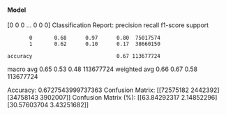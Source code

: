 #### Model
[0 0 0 ... 0 0 0]
Classification Report:
              precision    recall  f1-score   support

           0       0.68      0.97      0.80  75017574
           1       0.62      0.10      0.17  38660150

    accuracy                           0.67 113677724
   macro avg       0.65      0.53      0.48 113677724
weighted avg       0.66      0.67      0.58 113677724

Accuracy: 0.6727543999737363
Confusion Matrix:
[[72575182  2442392]
 [34758143  3902007]]
Confusion Matrix (%):
[[63.84292317  2.14852296]
 [30.57603704  3.43251682]]
